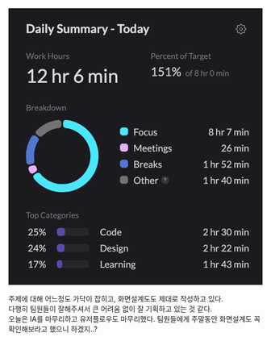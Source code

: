 <img src="/Tracking_Time/4_Apr/250404.png">

주제에 대해 어느정도 가닥이 잡히고, 화면설계도도 제대로 작성하고 있다.<br>
다행히 팀원들이 잘해주셔서 큰 어려움 없이 잘 기획하고 있는 것 같다.<br>
오늘은 IA를 마무리하고 유저플로우도 마무리했다. 팀원들에게 주말동안 화면설계도 꼭 확인해보라고 했으니 하겠지..?